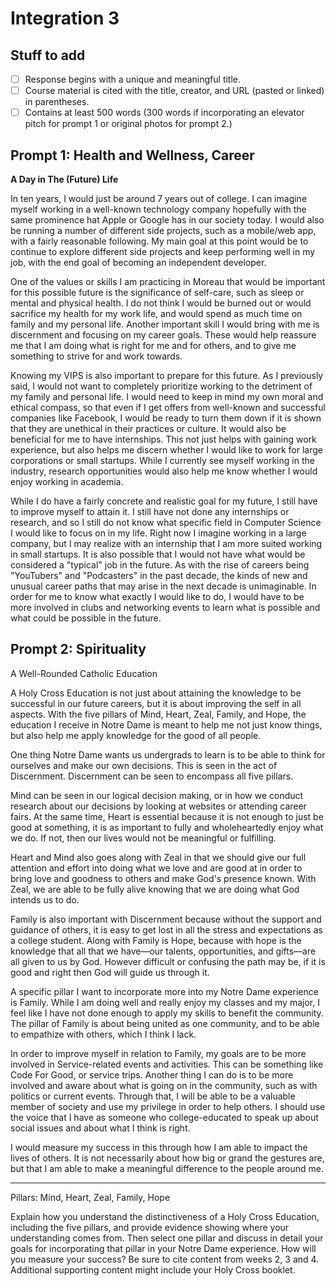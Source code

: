 # Integration 3

## Stuff to add
- [ ] Response begins with a unique and meaningful title.
- [ ] Course material is cited with the title, creator, and URL (pasted or linked) in parentheses.
- [ ] Contains at least 500 words ​(300 words if incorporating an elevator pitch for prompt 1 or original photos for prompt 2.)

## Prompt 1: Health and Wellness, Career

**A Day in The (Future) Life**

In ten years, I would just be around 7 years out of college. I can imagine myself working in a well-known technology company hopefully with the same prominence hat Apple or Google has in our society today. I would also be running a number of different side projects, such as a mobile/web app, with a fairly reasonable following. My main goal at this point would be to continue to explore different side projects and keep performing well in my job, with the end goal of becoming an independent developer.

One of the values or skills I am practicing in Moreau that would be important for this possible future is the significance of self-care, such as sleep or mental and physical health. I do not think I would be burned out or would sacrifice my health for my work life, and would spend as much time on family and my personal life. Another important skill I would bring with me is discernment and focusing on my career goals. These would help reassure me that I am doing what is right for me and for others, and to give me something to strive for and work towards.

Knowing my VIPS is also important to prepare for this future. As I previously said, I would not want to completely prioritize working to the detriment of my family and personal life. I would need to keep in mind my own moral and ethical compass, so that even if I get offers from well-known and successful companies like Facebook, I would be ready to turn them down if it is shown that they are unethical in their practices or culture. It would also be beneficial for me to have internships. This not just helps with gaining work experience, but also helps me discern whether I would like to work for large corporations or small startups. While I currently see myself working in the industry, research opportunities would also help me know whether I would enjoy working in academia.

While I do have a fairly concrete and realistic goal for my future, I still have to improve myself to attain it. I still have not done any internships or research, and so I still do not know what specific field in Computer Science I would like to focus on in my life. Right now I imagine working in a large company, but I may realize with an internship that I am more suited working in small startups. It is also possible that I would not have what would be considered a "typical" job in the future. As with the rise of careers being "YouTubers" and "Podcasters" in the past decade, the kinds of new and unusual career paths that may arise in the next decade is unimaginable. In order for me to know what exactly I would like to do, I would have to be more involved in clubs and networking events to learn what is possible and what could be possible in the future. 


## Prompt 2: Spirituality

A Well-Rounded Catholic Education

A Holy Cross Education is not just about attaining the knowledge to be successful in our future careers, but it is about improving the self in all aspects. With the five pillars of Mind, Heart, Zeal, Family, and Hope, the education I receive in Notre Dame is meant to help me not just know things, but also help me apply knowledge for the good of all people. 

One thing Notre Dame wants us undergrads to learn is to be able to think for ourselves and make our own decisions. This is seen in the act of Discernment. Discernment can be seen to encompass all five pillars. 

Mind can be seen in our logical decision making, or in how we conduct research about our decisions by looking at websites or attending career fairs. At the same time, Heart is essential because it is not enough to just be good at something, it is as important to fully and wholeheartedly enjoy what we do. If not, then our lives would not be meaningful or fulfilling. 

Heart and Mind also goes along with Zeal in that we should give our full attention and effort into doing what we love and are good at in order to bring love and goodness to others and make God's presence known. With Zeal, we are able to be fully alive knowing that we are doing what God intends us to do. 

Family is also important with Discernment because without the support and guidance of others, it is easy to get lost in all the stress and expectations as a college student. Along with Family is Hope, because with hope is the knowledge that all that we have—our talents, opportunities, and gifts—are all given to us by God. However difficult or confusing the path may be, if it is good and right then God will guide us through it. 

A specific pillar I want to incorporate more into my Notre Dame experience is Family. While I am doing well and really enjoy my classes and my major, I feel like I have not done enough to apply my skills to benefit the community. The pillar of Family is about being united as one community, and to be able to empathize with others, which I think I lack.

In order to improve myself in relation to Family, my goals are to be more involved in Service-related events and activities. This can be something like Code For Good, or service trips. Another thing I can do is to be more involved and aware about what is going on in the community, such as with politics or current events. Through that, I will be able to be a valuable member of society and use my privilege in order to help others. I should use the voice that I have as someone who college-educated to speak up about social issues and about what I think is right.

I would measure my success in this through how I am able to impact the lives of others. It is not necessarily about how big or grand the gestures are, but that I am able to make a meaningful difference to the people around me.





--------------------------------------------------

Pillars: Mind, Heart, Zeal, Family, Hope

​Explain how you understand the distinctiveness of a Holy Cross Education, including the five pillars, and provide evidence showing where your understanding comes from. Then select one pillar and discuss in detail your goals for incorporating that pillar in your Notre Dame experience. How will you measure your success?
Be sure to cite content from weeks 2, 3 and 4. Additional supporting content might include your Holy Cross booklet.